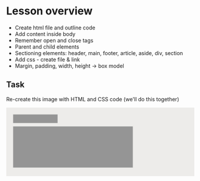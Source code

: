 # Lesson overview

- Create html file and outline code
- Add content inside body
- Remember open and close tags
- Parent and child elements
- Sectioning elements: header, main, footer, article, aside, div, section
- Add css - create file & link
- Margin, padding, width, height -> box model

## Task

Re-create this image with HTML and CSS code (we'll do this together)

![An image of grey boxes to practise HTML and CSS](layout01.jpg)